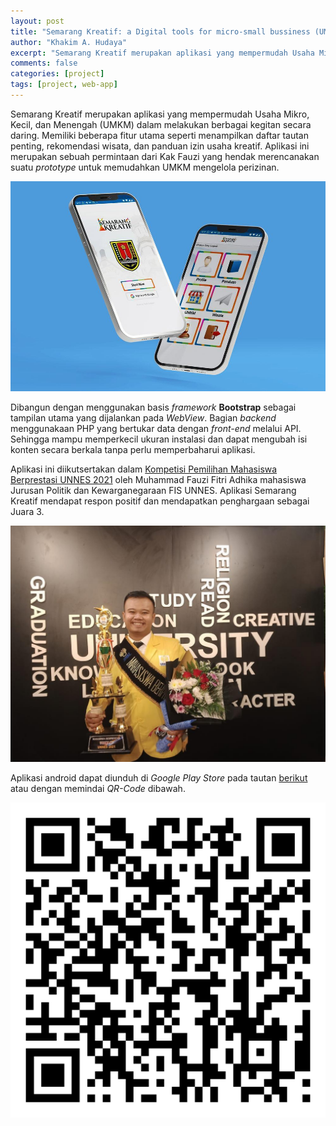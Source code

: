 ```yaml
---
layout: post
title: "Semarang Kreatif: a Digital tools for micro-small bussiness (UMKM)"
author: "Khakim A. Hudaya"
excerpt: "Semarang Kreatif merupakan aplikasi yang mempermudah Usaha Mikro, Kecil, dan Menengah (UMKM) dalam melakukan berbagai kegitan secara daring. Memiliki beberapa fitur utama seperti menampilkan daftar tautan penting, rekomendasi wisata, dan panduan izin usaha kreatif."
comments: false
categories: [project]
tags: [project, web-app]
---
```

Semarang Kreatif merupakan aplikasi yang mempermudah Usaha Mikro, Kecil, dan Menengah (UMKM) dalam melakukan berbagai kegitan secara daring. Memiliki beberapa fitur utama seperti menampilkan daftar tautan penting, rekomendasi wisata, dan panduan izin usaha kreatif. Aplikasi ini merupakan sebuah permintaan dari Kak Fauzi yang hendak merencanakan suatu *prototype* untuk memudahkan UMKM mengelola perizinan.

<img src="/assets/img/blog/semarang_kreatif_001.jpg" title="Tangkapan layar - Semarang Kreatif" class="img">

Dibangun dengan menggunakan basis *framework* **Bootstrap** sebagai tampilan utama yang dijalankan pada *WebView*. Bagian *backend* menggunakaan PHP yang bertukar data dengan *front-end* melalui API. Sehingga mampu memperkecil ukuran instalasi dan dapat mengubah isi konten secara berkala tanpa perlu memperbaharui aplikasi.  

Aplikasi ini diikutsertakan dalam <a href="http://fis.unnes.ac.id/index.php/2021/03/01/mahasiswa-fis-juara-2-pemilihan-mahasiswa-berprestasi-tingkat-unnes/" target="_blank">Kompetisi Pemilihan Mahasiswa Berprestasi UNNES 2021</a> oleh Muhammad Fauzi Fitri Adhika mahasiswa Jurusan Politik dan Kewarganegaraan FIS UNNES. Aplikasi Semarang Kreatif mendapat respon positif dan mendapatkan penghargaan sebagai Juara 3.

<img src="/assets/img/blog/semarangkreatif_002.jpg" title="Muhammad Fauzi Fitri Adhika mendapat Juara 3 dalam Mahasiswa Berprestasi UNNES 2021 dengan mengusulkan aplikasi Semarang Kreatif" class="img">

Aplikasi android dapat diunduh di *Google Play Store* pada tautan <a href="https://play.google.com/store/apps/details?id=com.melonkotak.smgkreatif" target="_blank">berikut</a> atau dengan memindai *QR-Code* dibawah. 


<p class="text-center">
<img src="/assets/img/blog/qr-code-semarang-kreatif.png" title="Scan untuk meng-install aplikasi android - Semarang Kreatif" class="qr-code">
</p>
